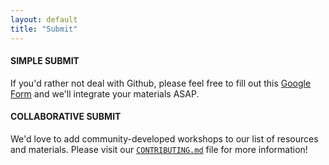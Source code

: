 ```yaml
---
layout: default
title: "Submit"
---
```


#### SIMPLE SUBMIT

If you'd rather not deal with Github, please feel free to fill out this [Google Form](https://docs.google.com/forms/d/1aRVYb1gQEii0MjMSXWUtoWlMPmBLO07AEh9zCabiDrA/edit?usp=sharing) and we'll integrate your materials ASAP.

#### COLLABORATIVE SUBMIT

We'd love to add community-developed workshops to our list of resources and materials. Please visit our [`CONTRIBUTING.md`](https://github.com/ohasselblad/workshops/blob/gh-pages/CONTRIBUTING.md) file for more information!